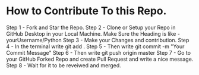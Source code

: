 # How to Contribute To this Repo.
Step 1 - Fork and Star the Repo.
Step 2 - Clone or Setup your Repo in GitHub Desktop in your Local Machine. Make Sure the Heading is like - yourUsername/Python
Step 3 - Make your Changes and contribution.
Step 4 - In the terminal write git add .
Step 5 - Then write git commit -m "Your Commit Message"
Step 6 - Then write git push origin master
Step 7 - Go to your GitHub Forked Repo and create Pull Request and write a nice message.
Step 8 - Wait for it to be reveiwed and merged.
